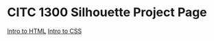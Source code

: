 # CITC 1300 Silhouette Project Page

<a href="Intro_to_html/index.html">Intro to HTML</a>
<a href="Intro_to_CSS/index.html">Intro to CSS</a>